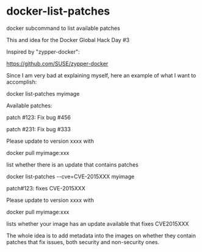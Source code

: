 # docker-list-patches
docker subcommand to list available patches

This and idea for the Docker Global Hack Day #3

Inspired by "zypper-docker":

https://github.com/SUSE/zypper-docker

Since I am very bad at explaining myself, here an example of what I want to accomplish:

  docker list-patches myimage
  
  Available patches:
  
  patch #123: Fix bug #456
  
  patch #231: Fix bug #333
  
  Please update to version xxxx with
  
  docker pull myimage:xxx
  
  
  list whether there is an update that contains patches
  
  docker list-patches --cve=CVE-2015XXX myimage
  
  patch#123: fixes CVE-2015XXX 
  
  Please update to version xxxx with
  
  docker pull myimage:xxx
  
  lists whether your image has an update available that fixes CVE2015XXX


The whole idea is to add metadata into the images on whether they contain patches that fix issues, both security and non-security ones.

